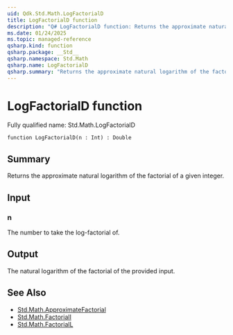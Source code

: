 ```yaml
---
uid: Qdk.Std.Math.LogFactorialD
title: LogFactorialD function
description: "Q# LogFactorialD function: Returns the approximate natural logarithm of the factorial of a given integer."
ms.date: 01/24/2025
ms.topic: managed-reference
qsharp.kind: function
qsharp.package: __Std__
qsharp.namespace: Std.Math
qsharp.name: LogFactorialD
qsharp.summary: "Returns the approximate natural logarithm of the factorial of a given integer."
---
```


# LogFactorialD function

Fully qualified name: Std.Math.LogFactorialD

```qsharp
function LogFactorialD(n : Int) : Double
```

## Summary
Returns the approximate natural logarithm of the factorial of a given
integer.

## Input
### n
The number to take the log-factorial of.

## Output
The natural logarithm of the factorial of the provided input.

## See Also
- [Std.Math.ApproximateFactorial](xref:Qdk.Std.Math.ApproximateFactorial)
- [Std.Math.FactorialI](xref:Qdk.Std.Math.FactorialI)
- [Std.Math.FactorialL](xref:Qdk.Std.Math.FactorialL)
